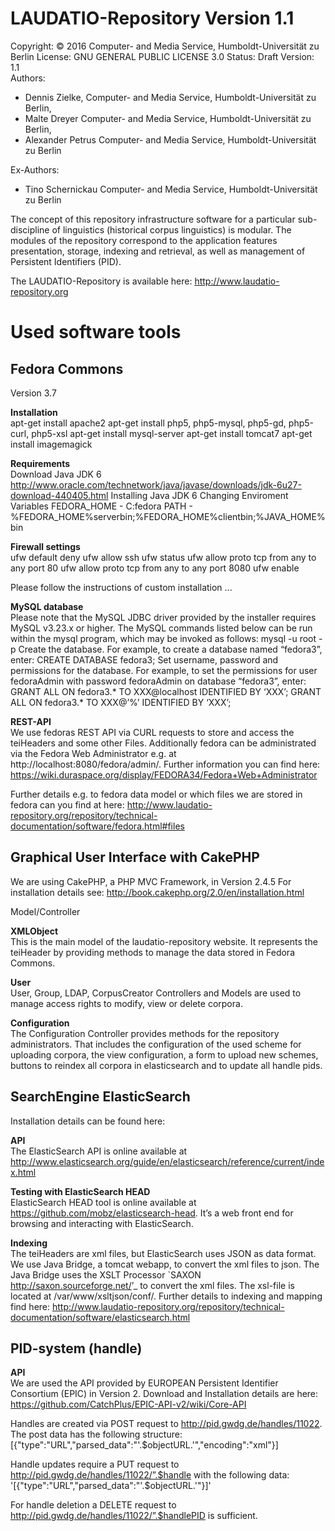 LAUDATIO-Repository Version 1.1
===============================

Copyright: © 2016 Computer- and Media Service, Humboldt-Universität zu Berlin
  License: GNU GENERAL PUBLIC LICENSE 3.0
   Status: Draft
  Version: 1.1<br>
  Authors:
           <ul><li>Dennis Zielke, Computer- and Media Service, Humboldt-Universität zu Berlin,</li>
           <li>Malte Dreyer Computer- and Media Service, Humboldt-Universität zu Berlin,</li>
	   <li>Alexander Petrus Computer- and Media Service, Humboldt-Universität zu Berlin</li></ul>
  Ex-Authors:
           <ul><li>Tino Schernickau Computer- and Media Service, Humboldt-Universität zu Berlin</li></ul>

The concept of this repository infrastructure software for a particular sub-discipline of linguistics (historical corpus linguistics) is modular. The modules of the repository correspond to the application features presentation, storage, indexing and retrieval, as well as management of Persistent Identifiers (PID). 

The LAUDATIO-Repository is available here:
http://www.laudatio-repository.org

Used software tools
===================
  <b>Fedora Commons</b>
  ---------------------
  Version 3.7
  
  <b>Installation</b><br>
  apt-get install apache2
  apt-get install php5, php5-mysql, php5-gd, php5-curl, php5-xsl
  apt-get install mysql-server
  apt-get install tomcat7
  apt-get install imagemagick
  
  <b>Requirements</b><br>
  Download Java JDK 6
  http://www.oracle.com/technetwork/java/javase/downloads/jdk-6u27-download-440405.html
  Installing Java JDK 6
  Changing Enviroment Variables FEDORA_HOME - C:fedora PATH - %FEDORA_HOME%serverbin;%FEDORA_HOME%clientbin;%JAVA_HOME%bin

  <b>Firewall settings</b><br>
  ufw default deny
  ufw allow ssh
  ufw status
  ufw allow proto tcp from any to any port 80
  ufw allow proto tcp from any to any port 8080
  ufw enable
  
  Please follow the instructions of custom installation
  ...
  
  <b>MySQL database</b><br>
  Please note that the MySQL JDBC driver provided by the installer requires MySQL v3.23.x or higher.
  The MySQL commands listed below can be run within the mysql program, which may be invoked as follows:
  mysql -u root -p
  Create the database. For example, to create a database named “fedora3”, enter:
  CREATE DATABASE fedora3;
  Set username, password and permissions for the database. For example, to set the permissions for user fedoraAdmin with password fedoraAdmin on database “fedora3”, enter:
  GRANT ALL ON fedora3.* TO XXX@localhost IDENTIFIED BY ‘XXX’;
  GRANT ALL ON fedora3.* TO XXX@’%’ IDENTIFIED BY ‘XXX’;
  
  
  <b>REST-API</b><br>
  We use fedoras REST API via CURL requests to store and access the teiHeaders and some other Files. 
  Additionally fedora can be administrated via the Fedora Web Administrator e.g. at http://localhost:8080/fedora/admin/.
  Further information you can find here:
  https://wiki.duraspace.org/display/FEDORA34/Fedora+Web+Administrator
  
  Further details e.g. to fedora data model or which files we are stored in fedora can you find at here:
  http://www.laudatio-repository.org/repository/technical-documentation/software/fedora.html#files

  <b>Graphical User Interface with CakePHP</b>
  --------------------------------------------
  We are using CakePHP, a PHP MVC Framework, in Version 2.4.5
  For installation details see:
  http://book.cakephp.org/2.0/en/installation.html
    
  Model/Controller
  
  <b>XMLObject</b><br>
  This is the main model of the laudatio-repository website. It represents the teiHeader by providing methods to manage the data stored in Fedora Commons.
    
  <b>User</b><br>
  User, Group, LDAP, CorpusCreator Controllers and Models are used to manage access rights to modify, view or delete corpora.
    
  <b>Configuration</b><br>
  The Configuration Controller provides methods for the repository administrators. That includes the configuration of the used scheme for uploading corpora, the view configuration, a form to upload new schemes, buttons to reindex all corpora in elasticsearch and to update all handle pids.


  <b>SearchEngine ElasticSearch</b>
  ---------------------------------
  Installation details can be found here:

  <b>API</b><br> 
  The ElasticSearch API is online available at http://www.elasticsearch.org/guide/en/elasticsearch/reference/current/index.html

  <b>Testing with ElasticSearch HEAD</b><br>
  ElasticSearch HEAD tool is online available at https://github.com/mobz/elasticsearch-head. It’s a web front end for browsing and interacting with ElasticSearch.

  <b>Indexing</b><br>
  The teiHeaders are xml files, but ElasticSearch uses JSON as data format. We use Java Bridge, a tomcat webapp, to convert the xml files to json.
  The Java Bridge uses the XSLT Processor `SAXON <http://saxon.sourceforge.net/>’_ to convert the xml files. The xsl-file is located at /var/www/xsltjson/conf/. 
  Further details to indexing and mapping find here:
  http://www.laudatio-repository.org/repository/technical-documentation/software/elasticsearch.html

  <b>PID-system (handle)</b>
  --------------------------
  
  <b>API</b><br>
  We are used the API provided by EUROPEAN Persistent Identifier Consortium (EPIC) in Version 2.
  Download and Installation details are here:
  https://github.com/CatchPlus/EPIC-API-v2/wiki/Core-API
  
  Handles are created via POST request to http://pid.gwdg.de/handles/11022.
  The post data has the following structure:
      [{"type":"URL","parsed_data":"'.$objectURL.'","encoding":"xml"}]
  
  Handle updates require a PUT request to http://pid.gwdg.de/handles/11022/”.$handle with the following data:
      '[{"type":"URL","parsed_data":"'.$objectURL.'"}]'
  
  For handle deletion a DELETE request to http://pid.gwdg.de/handles/11022/”.$handlePID is sufficient.


